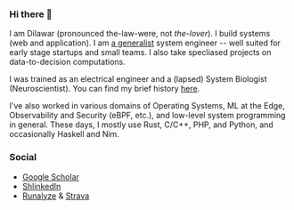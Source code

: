### Hi there 👋

I am Dilawar (pronounced the-law-were, not _the-lover_). I build systems (web and application).
I am [a generalist](https://dilawars.notion.site/Generalist-148e579bff89805e86b3f4f2d8b73973) system engineer -- well
suited for early stage startups and small teams. I also take specliased projects on data-to-decision computations. 

I was trained as an electrical engineer and a (lapsed) System Biologist (Neuroscientist). 
You can find my brief history [here](https://dilawars.notion.site/A-brief-history-of-Dilawar-7e28486f832a4f59905899d7d318f287).

I've also worked in various domains of Operating Systems, ML at the Edge, Observability and Security (eBPF, etc.), and low-level system 
programming in general. These days, I mostly use Rust, C/C++, PHP, and Python, and occasionally Haskell and Nim.

### Social

- [Google Scholar](https://scholar.google.com/citations?user=M8uppRgAAAAJ&hl=en&authuser=1)
- [ShlinkedIn](https://www.shlinkedin.com/sh/hotteasaurus)
- [Runalyze](https://runalyze.com/athlete/dilawar) & [Strava](https://www.strava.com/athletes/48716621)

